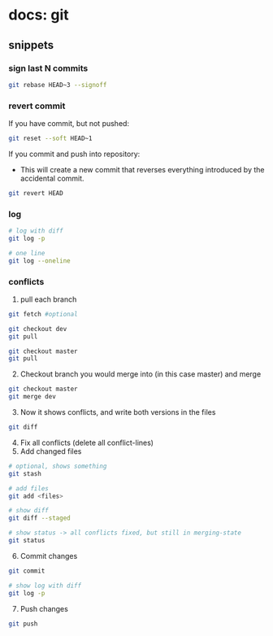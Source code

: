 # docs: git
## snippets
### sign last N commits
```bash
git rebase HEAD~3 --signoff
```

### revert commit
If you have commit, but not pushed:

```bash
git reset --soft HEAD~1
```

If you commit and push into repository:
- This will create a new commit that reverses everything introduced by the accidental commit.

```bash 
git revert HEAD
```

### log
```bash
# log with diff
git log -p

# one line
git log --oneline
```

### conflicts
1. pull each branch
```bash
git fetch #optional

git checkout dev
git pull

git checkout master
git pull
```
2. Checkout branch you would merge into (in this case master) and merge
```bash
git checkout master
git merge dev
```
3. Now it shows conflicts, and write both versions in the files
```bash
git diff
```
4. Fix all conflicts (delete all conflict-lines)
5. Add changed files
```bash
# optional, shows something
git stash 

# add files
git add <files>

# show diff
git diff --staged

# show status -> all conflicts fixed, but still in merging-state
git status
```
6. Commit changes
```bash
git commit

# show log with diff
git log -p
```
7. Push changes
 ```bash
 git push 
 ```